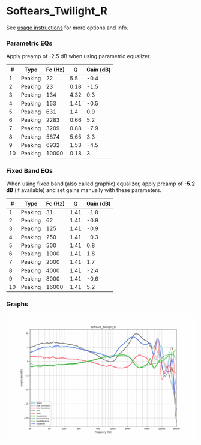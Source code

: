 # Softears_Twilight_R
See [usage instructions](https://github.com/jaakkopasanen/AutoEq#usage) for more options and info.

### Parametric EQs
Apply preamp of -2.5 dB when using parametric equalizer.

|   # | Type    |   Fc (Hz) |    Q |   Gain (dB) |
|-----|---------|-----------|------|-------------|
|   1 | Peaking |        22 | 5.5  |        -0.4 |
|   2 | Peaking |        23 | 0.18 |        -1.5 |
|   3 | Peaking |       134 | 4.32 |         0.3 |
|   4 | Peaking |       153 | 1.41 |        -0.5 |
|   5 | Peaking |       631 | 1.4  |         0.9 |
|   6 | Peaking |      2283 | 0.66 |         5.2 |
|   7 | Peaking |      3209 | 0.88 |        -7.9 |
|   8 | Peaking |      5874 | 5.65 |         3.3 |
|   9 | Peaking |      6932 | 1.53 |        -4.5 |
|  10 | Peaking |     10000 | 0.18 |         3   |

### Fixed Band EQs
When using fixed band (also called graphic) equalizer, apply preamp of **-5.2 dB** (if available) and set gains manually with these parameters.

|   # | Type    |   Fc (Hz) |    Q |   Gain (dB) |
|-----|---------|-----------|------|-------------|
|   1 | Peaking |        31 | 1.41 |        -1.8 |
|   2 | Peaking |        62 | 1.41 |        -0.9 |
|   3 | Peaking |       125 | 1.41 |        -0.9 |
|   4 | Peaking |       250 | 1.41 |        -0.3 |
|   5 | Peaking |       500 | 1.41 |         0.8 |
|   6 | Peaking |      1000 | 1.41 |         1.8 |
|   7 | Peaking |      2000 | 1.41 |         1.7 |
|   8 | Peaking |      4000 | 1.41 |        -2.4 |
|   9 | Peaking |      8000 | 1.41 |        -0.6 |
|  10 | Peaking |     16000 | 1.41 |         5.2 |

### Graphs
![](./Softears_Twilight_R.png)
